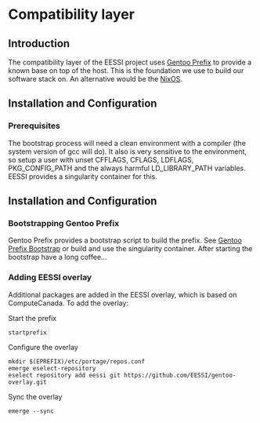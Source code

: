 # Compatibility layer

## Introduction

The compatibility layer of the EESSI project uses [Gentoo Prefix](https://wiki.gentoo.org/wiki/Project:Prefix)
to provide a known base on top of the host. This is the foundation we use to build our software stack on.
An alternative would be the [NixOS](https://nixos.org/).

## Installation and Configuration

### Prerequisites

The bootstrap process will need a clean environment with a compiler (the system version of gcc will do). It also is very sensitive to 
the environment, so setup a user with unset CFFLAGS, CFLAGS, LDFLAGS, PKG_CONFIG_PATH and the always harmful LD_LIBRARY_PATH variables.
EESSI provides a singularity container for this.

## Installation and Configuration

### Bootstrapping Gentoo Prefix
Gentoo Prefix provides a bootstrap script to build the prefix. See [Gentoo Prefix Bootstrap](https://wiki.gentoo.org/wiki/Project:Prefix/Bootstrap)
or build and use the singularity container. After starting the bootstrap have a long coffee...

### Adding EESSI overlay
Additional packages are added in the EESSI overlay, which is based on ComputeCanada.
To add the overlay: 

Start the prefix
```
startprefix
```
Configure the overlay
```
mkdir $(EPREFIX)/etc/portage/repos.conf
emerge eselect-repository
eselect repository add eessi git https://github.com/EESSI/gentoo-overlay.git
```
Sync the overlay
```
emerge --sync
```


